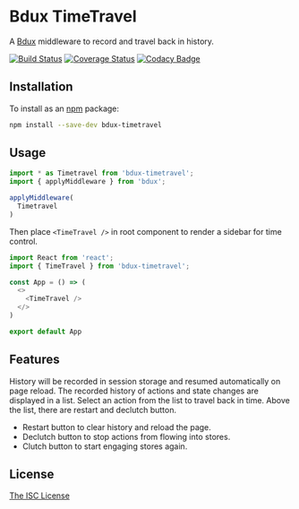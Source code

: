 # Bdux TimeTravel

A [Bdux](https://github.com/Intai/bdux) middleware to record and travel back in history.

[![Build Status](https://travis-ci.org/Intai/bdux-timetravel.svg?branch=master)](https://travis-ci.org/Intai/bdux-timetravel)
[![Coverage Status](https://coveralls.io/repos/github/Intai/bdux-timetravel/badge.svg?branch=master)](https://coveralls.io/github/Intai/bdux-timetravel?branch=master)
[![Codacy Badge](https://api.codacy.com/project/badge/Grade/7aed9be8c1ad42f2924d02d3bd32cdf2)](https://www.codacy.com/app/intai-hg/bdux-timetravel?utm_source=github.com&amp;utm_medium=referral&amp;utm_content=Intai/bdux-timetravel&amp;utm_campaign=Badge_Grade)

## Installation
To install as an [npm](https://www.npmjs.com/) package:
```sh
npm install --save-dev bdux-timetravel
```

## Usage
```javascript
import * as Timetravel from 'bdux-timetravel';
import { applyMiddleware } from 'bdux';

applyMiddleware(
  Timetravel
)
```
Then place `<TimeTravel />` in root component to render a sidebar for time control.
```javascript
import React from 'react';
import { TimeTravel } from 'bdux-timetravel';

const App = () => (
  <>
    <TimeTravel />
  </>
)

export default App
```

## Features
History will be recorded in session storage and resumed automatically on page reload. The recorded history of actions and state changes are displayed in a list. Select an action from the list to travel back in time. Above the list, there are restart and declutch button.
- Restart button to clear history and reload the page.
- Declutch button to stop actions from flowing into stores.
- Clutch button to start engaging stores again.

## License
[The ISC License](./LICENSE.md)
